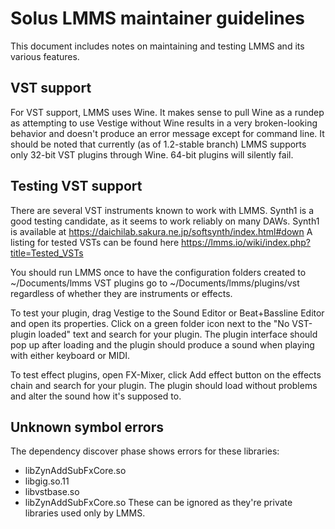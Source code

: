 # Solus LMMS maintainer guidelines
	
This document includes notes on maintaining and testing LMMS and its various features.

## VST support

For VST support, LMMS uses Wine. It makes sense to pull Wine as a rundep as attempting to use Vestige without Wine results in a very broken-looking behavior and doesn't produce an error message except for command line. It should be noted that currently (as of 1.2-stable branch) LMMS supports only 32-bit VST plugins through Wine. 64-bit plugins will silently fail.

## Testing VST support

There are several VST instruments known to work with LMMS. Synth1 is a good testing candidate, as it seems to work reliably on many DAWs.
Synth1 is available at https://daichilab.sakura.ne.jp/softsynth/index.html#down
A listing for tested VSTs can be found here https://lmms.io/wiki/index.php?title=Tested_VSTs

You should run LMMS once to have the configuration folders created to ~/Documents/lmms
VST plugins go to ~/Documents/lmms/plugins/vst regardless of whether they are instruments or effects.

To test your plugin, drag Vestige to the Sound Editor or Beat+Bassline Editor and open its properties.
Click on a green folder icon next to the "No VST-plugin loaded" text and search for your plugin. The plugin interface should pop up after loading and the plugin should produce a sound when playing with either keyboard or MIDI.

To test effect plugins, open FX-Mixer, click Add effect button on the effects chain and search for your plugin. The plugin should load without problems and alter the sound how it's supposed to.

## Unknown symbol errors

The dependency discover phase shows errors for these libraries:
- libZynAddSubFxCore.so
- libgig.so.11
- libvstbase.so
- libZynAddSubFxCore.so
These can be ignored as they're private libraries used only by LMMS.
